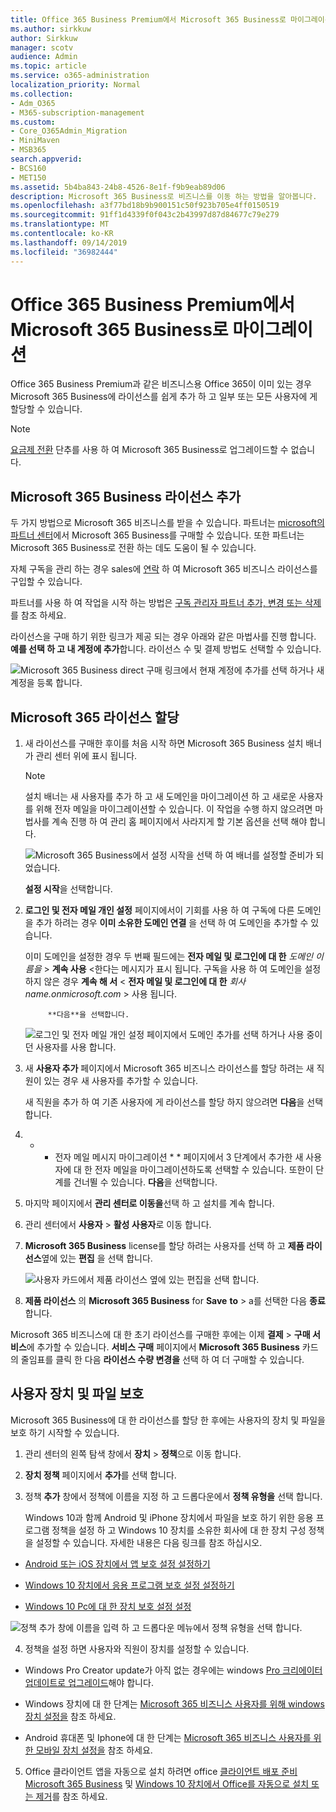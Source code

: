 ```yaml
---
title: Office 365 Business Premium에서 Microsoft 365 Business로 마이그레이션
ms.author: sirkkuw
author: Sirkkuw
manager: scotv
audience: Admin
ms.topic: article
ms.service: o365-administration
localization_priority: Normal
ms.collection:
- Adm_O365
- M365-subscription-management
ms.custom:
- Core_O365Admin_Migration
- MiniMaven
- MSB365
search.appverid:
- BCS160
- MET150
ms.assetid: 5b4ba843-24b8-4526-8e1f-f9b9eab89d06
description: Microsoft 365 Business로 비즈니스를 이동 하는 방법을 알아봅니다.
ms.openlocfilehash: a3f77bd18b9b900151c50f923b705e4ff0150519
ms.sourcegitcommit: 91ff1d4339f0f043c2b43997d87d84677c79e279
ms.translationtype: MT
ms.contentlocale: ko-KR
ms.lasthandoff: 09/14/2019
ms.locfileid: "36982444"
---
```

# <a name="migrate-to-microsoft-365-business-from-office-365-business-premium"></a>Office 365 Business Premium에서 Microsoft 365 Business로 마이그레이션

Office 365 Business Premium과 같은 비즈니스용 Office 365이 이미 있는 경우 Microsoft 365 Business에 라이선스를 쉽게 추가 하 고 일부 또는 모든 사용자에 게 할당할 수 있습니다.
  
> [!NOTE]
> [요금제 전환](https://support.office.com/article/73318661-8f33-478b-bcc7-fb8d69dbb22a?.aspx#switchbutton) 단추를 사용 하 여 Microsoft 365 Business로 업그레이드할 수 없습니다. 
  
## <a name="add-microsoft-365-business-licenses"></a>Microsoft 365 Business 라이선스 추가

두 가지 방법으로 Microsoft 365 비즈니스를 받을 수 있습니다. 파트너는 [microsoft의 파트너 센터](get-microsoft-365-business.md)에서 Microsoft 365 Business를 구매할 수 있습니다. 또한 파트너는 Microsoft 365 Business로 전환 하는 데도 도움이 될 수 있습니다.
  
자체 구독을 관리 하는 경우 sales에 [연락](https://www.microsoft.com/microsoft-365/business) 하 여 Microsoft 365 비즈니스 라이선스를 구입할 수 있습니다. 
  
파트너를 사용 하 여 작업을 시작 하는 방법은 [구독 관리자 파트너 추가, 변경 또는 삭제](https://support.office.com/article/f86e8177-936e-491e-9024-44dea2b296ff) 를 참조 하세요. 
  
라이선스을 구매 하기 위한 링크가 제공 되는 경우 아래와 같은 마법사를 진행 합니다. **예를 선택 하 고 내 계정에 추가**합니다. 라이선스 수 및 결제 방법도 선택할 수 있습니다.
  
![Microsoft 365 Business direct 구매 링크에서 현재 계정에 추가를 선택 하거나 새 계정을 등록 합니다.](media/8bc54fd1-9cab-44d5-af91-c471e89aea46.png)
  
## <a name="assign-microsoft-365-licenses"></a>Microsoft 365 라이선스 할당

1. 새 라이선스를 구매한 후이를 처음 시작 하면 Microsoft 365 Business 설치 배너가 관리 센터 위에 표시 됩니다.
    
    > [!NOTE]
    > 설치 배너는 새 사용자를 추가 하 고 새 도메인을 마이그레이션 하 고 새로운 사용자를 위해 전자 메일을 마이그레이션할 수 있습니다. 이 작업을 수행 하지 않으려면 마법사를 계속 진행 하 여 관리 홈 페이지에서 사라지게 할 기본 옵션을 선택 해야 합니다. 
  
   ![Microsoft 365 Business에서 설정 시작을 선택 하 여 배너를 설정할 준비가 되었습니다.](media/8d3b0d97-7cca-497f-9364-4b00ad670209.png)
  
    **설정 시작**을 선택합니다.
    
2. **로그인 및 전자 메일 개인 설정** 페이지에서이 기회를 사용 하 여 구독에 다른 도메인을 추가 하려는 경우 **이미 소유한 도메인 연결** 을 선택 하 여 도메인을 추가할 수 있습니다. 
    
    이미 도메인을 설정한 경우 두 번째 필드에는 **전자 메일 및 로그인에 대 한** _도메인 이름을_ \> **계속 사용** \<한다는 메시지가 표시 됩니다.   구독을 사용 하 여 도메인을 설정 하지 않은 경우 **계속 해 서** \< **전자 메일 및 로그인에 대 한** _회사 name.onmicrosoft.com_ \> 사용 됩니다.  
    
    
            **다음**을 선택합니다.
    
    ![로그인 및 전자 메일 개인 설정 페이지에서 도메인 추가를 선택 하거나 사용 중이 던 사용자를 사용 합니다.](media/c3f5cfb2-1189-4d2f-803b-c9feb008a7a3.png)
  
3. 새 **사용자 추가** 페이지에서 Microsoft 365 비즈니스 라이선스를 할당 하려는 새 직원이 있는 경우 새 사용자를 추가할 수 있습니다. 
    
    새 직원을 추가 하 여 기존 사용자에 게 라이선스를 할당 하지 않으려면 **다음**을 선택 합니다.
    
4. * * 전자 메일 메시지 마이그레이션 * * 페이지에서 3 단계에서 추가한 새 사용자에 대 한 전자 메일을 마이그레이션하도록 선택할 수 있습니다. 또한이 단계를 건너뛸 수 있습니다. 
            **다음**을 선택합니다.
    
5. 마지막 페이지에서 **관리 센터로 이동을**선택 하 고 설치를 계속 합니다.
    
6. 관리 센터에서 **사용자** \> **활성 사용자**로 이동 합니다.
    
7. **Microsoft 365 Business** license를 할당 하려는 사용자를 선택 하 고 **제품 라이선스**옆에 있는 **편집** 을 선택 합니다.
    
    ![사용자 카드에서 제품 라이선스 옆에 있는 편집을 선택 합니다.](media/be0fe2d8-7ff8-447c-88f6-d212ed78451c.png)
  
8. **제품 라이선스** 의 **Microsoft 365 Business** for **Save** **to** \> a를 선택한 다음 **종료**합니다.
    
Microsoft 365 비즈니스에 대 한 초기 라이선스를 구매한 후에는 이제 **결제** \> **구매 서비스**에 추가할 수 있습니다. **서비스 구매** 페이지에서 **Microsoft 365 Business** 카드의 줄임표를 클릭 한 다음 **라이선스 수량 변경을** 선택 하 여 더 구매할 수 있습니다. 
  
## <a name="protect-user-devices-and-files"></a>사용자 장치 및 파일 보호

Microsoft 365 Business에 대 한 라이선스를 할당 한 후에는 사용자의 장치 및 파일을 보호 하기 시작할 수 있습니다.
  
1. 관리 센터의 왼쪽 탐색 창에서 **장치** \> **정책**으로 이동 합니다.
    
2. **장치 정책** 페이지에서 **추가**를 선택 합니다.
    
3. 정책 **추가** 창에서 정책에 이름을 지정 하 고 드롭다운에서 **정책 유형을** 선택 합니다. 
    
    Windows 10과 함께 Android 및 iPhone 장치에서 파일을 보호 하기 위한 응용 프로그램 정책을 설정 하 고 Windows 10 장치를 소유한 회사에 대 한 장치 구성 정책을 설정할 수 있습니다. 자세한 내용은 다음 링크를 참조 하십시오.
    
  - [Android 또는 iOS 장치에서 앱 보호 설정 설정하기](app-protection-settings-for-android-and-ios.md)
    
  - [Windows 10 장치에서 응용 프로그램 보호 설정 설정하기](protection-settings-for-windows-10-devices.md)
    
  - [Windows 10 Pc에 대 한 장치 보호 설정 설정](protection-settings-for-windows-10-pcs.md)
    
   ![정책 추가 창에 이름을 입력 하 고 드롭다운 메뉴에서 정책 유형을 선택 합니다.](media/76ef37e4-1d18-4f34-8a0f-391ab1d0ae2b.png)
  
4. 정책을 설정 하면 사용자와 직원이 장치를 설정할 수 있습니다.
    
  - Windows Pro Creator update가 아직 없는 경우에는 windows [Pro 크리에이터 업데이트로 업그레이드](upgrade-to-windows-pro-creators-update.md)해야 합니다.
    
  - Windows 장치에 대 한 단계는 [Microsoft 365 비즈니스 사용자를 위해 windows 장치 설정을](set-up-windows-devices.md) 참조 하세요. 
    
  - Android 휴대폰 및 Iphone에 대 한 단계는 [Microsoft 365 비즈니스 사용자를 위한 모바일 장치 설정을](set-up-mobile-devices.md) 참조 하세요. 
    
5. Office 클라이언트 앱을 자동으로 설치 하려면 office [클라이언트 배포 준비 Microsoft 365 Business](prepare-for-office-client-deployment.md) 및 [Windows 10 장치에서 Office를 자동으로 설치 또는 제거](auto-install-or-uninstall-office.md)를 참조 하세요.
    


